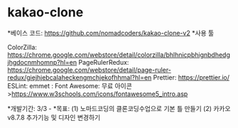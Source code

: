 # kakao-clone

*베이스 코드: https://github.com/nomadcoders/kakao-clone-v2
*사용 툴

ColorZilla: https://chrome.google.com/webstore/detail/colorzilla/bhlhnicpbhignbdhedgjhgdocnmhomnp?hl=en
PageRulerRedux: https://chrome.google.com/webstore/detail/page-ruler-redux/giejhjebcalaheckengmchjekofhhmal?hl=en
Prettier: https://prettier.io/  
ESLint:
emmet :
Font Awesome: 무료 아이콘 >https://www.w3schools.com/icons/fontawesome5_intro.asp

*개발기간: 3/3 -
*목표: (1) 노마드코딩의 클론코딩수업으로 기본 틀 만들기
(2) 카카오 v8.7.8 추가기능 및 디자인 변경하기

